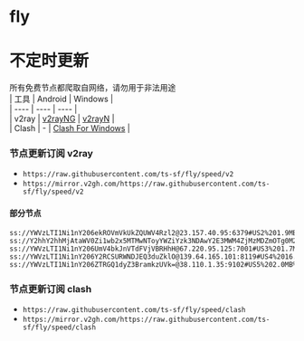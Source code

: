 # fly
# 不定时更新
所有免费节点都爬取自网络，请勿用于非法用途  
|  工具  | Android  | Windows  |  
|  ----  | ----   | ----  |  
| v2ray  | [v2rayNG](https://github.com/2dust/v2rayNG/releases) | [v2rayN](https://github.com/2dust/v2rayN/releases) |  
| Clash  | - | [Clash For Windows](https://github.com/2dust/clashN/releases) | 
  
### 节点更新订阅  v2ray
- `https://raw.githubusercontent.com/ts-sf/fly/speed/v2`  
- `https://mirror.v2gh.com/https://raw.githubusercontent.com/ts-sf/fly/speed/v2`  

#### 部分节点  
``` 
ss://YWVzLTI1Ni1nY206ekROVmVkUkZQUWV4Rzl2@23.157.40.95:6379#US2%201.9MB%2Fs
ss://Y2hhY2hhMjAtaWV0Zi1wb2x5MTMwNToyYWZiYzk3NDAwY2E3MWM4ZjMzMDZmOTg0M2E2ZTFjMg==@2.58.241.42:443#TW%20935.3KB%2Fs
ss://YWVzLTI1Ni1nY206UmV4bkJnVTdFVjVBRHhH@67.220.95.125:7001#US3%201.7MB%2Fs
ss://YWVzLTI1Ni1nY206Y2RCSURWNDJEQ3duZklO@139.64.165.101:8119#US4%2016.4MB%2Fs
ss://YWVzLTI1Ni1nY206ZTRGQ1dyZ3BramkzUVk=@38.110.1.35:9102#US5%202.0MB%2Fs
```
### 节点更新订阅  clash
- `https://raw.githubusercontent.com/ts-sf/fly/speed/clash`  
- `https://mirror.v2gh.com/https://raw.githubusercontent.com/ts-sf/fly/speed/clash`  


